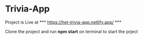 # Trivia-App

Project is Live at *** https://het-trivia-app.netlify.app/ ***

Clone the project and run **npm start** on terminal to start the prject